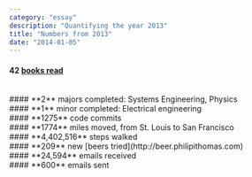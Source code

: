 ```yaml
---
category: "essay"
description: "Quantifying the year 2013"
title: "Numbers from 2013"
date: "2014-01-05"
---
```


#### **42** [books read](/books-2013/)

<br>
#### **2**  majors completed: Systems Engineering, Physics

<br>
#### **1** minor completed: Electrical engineering

<br>
#### **1275** code commits

<br>
#### **1774** miles moved, from St. Louis to San Francisco 

<br>
#### **4,402,516** steps walked
<br>
#### **209** new [beers tried](http://beer.philipithomas.com)

<br>
#### **24,594** emails received

<br>
#### **600** emails sent
